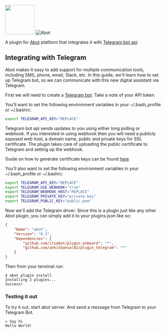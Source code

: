 <img src="https://telegram.org/img/t_logo.png" width="95"> ![Abot](http://i.imgur.com/WBACSyP.png) 

A plugin for [Abot](https://github.com/itsabot/abot) platform that integrates it with [Telegram bot api](https://core.telegram.org/bots)

## Integrating with Telegram

Abot makes it easy to add support for multiple communication tools, including SMS, phone, email, Slack, etc. In this guide, we'll learn how to set up Telegram bot, so we can communicate with this new digital assistant via Telegram.

First we will need to create a [Telegram bot](https://core.telegram.org/bots#6-botfather). Take a note of your API token. 
 
You'll want to set the following environment variables in your ~/.bash_profile or ~/.bashrc:

```bash
export TELEGRAM_API_KEY="REPLACE"
```

Telegram bot api sends updates to you using either long polling or webhook. If you interested in using webhook then you will need a publicly exposed web host, a domain name, public and private keys for SSL certificate. The plugin takes care of uploading the public certificate to Telegram and setting up the webhook.

Guide on how to generate certificate keys can be found [here](https://core.telegram.org/bots/self-signed)

You'll also want to set the following environment variables in your ~/.bash_profile or ~/.bashrc:

```bash
export TELEGRAM_API_KEY="REPLACE"
export TELEGRAM_USE_WEBHOOK="true"
export TELEGRAM_WEBHOOK_HOST="REPLACE"
export TELEGRAM_PRIVATE_KEY="private.key"
export TELEGRAM_PUBLIC_KEY="public.pem"
```

Now we'll add the Telegram driver. Since this is a plugin just like any other Abot plugin, you can simply add it to your plugins.json like so:

```json
{
    "Name": "abot",
    "Version": "0.2",
    "Dependencies": {
        "github.com/itsabot/plugin_onboard": "*",
        "github.com/ankitbansal82/plugin_telegram": "*"
    }
}
```

Then from your terminal run:

```
$ abot plugin install
Installing 2 plugins...
Success!
```

### Testing it out

To try it out, start abot server. And send a message from Telegram to your Telegram Bot. 

```
> Say hi
Hello World!
```
